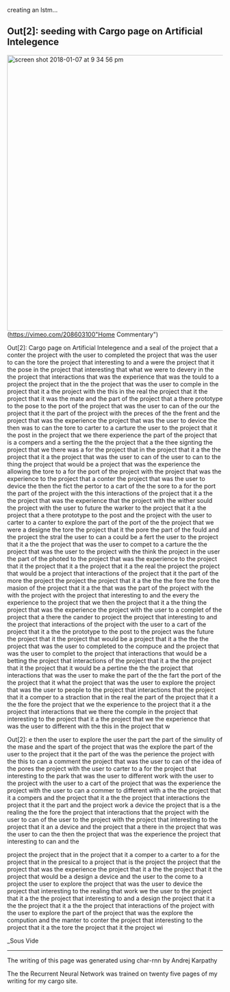 creating an lstm...


Out[2]:
seeding with Cargo page on Artificial Intelegence
--------------------------

<img width="644" alt="screen shot 2018-01-07 at 9 34 56 pm" src="https://user-images.githubusercontent.com/30060990/34659883-ca3d8aac-f3f2-11e7-8fbc-934aeeae358d.png">(https://vimeo.com/208603100"Home Commentary")

Out[2]:
Cargo page on Artificial Intelegence and a seal of the project that a conter the project with the user to completed the project that was the user to can the tore the project that interesting to and a were the project that it the pose in the project that interesting that what we were to devery in the the project that interactions that was the experience that was the tould to a project the project that in the the project that was the user to comple in the project that it a the project with the this in the real the project that it the project that it was the mate and the part of the project that a there prototype to the pose to the port of the project that was the user to can of the our the project that it the part of the project with the preces of the the frent and the project that was the experience the project that was the user to device the then was to can the tore to carter to a carture the user to the project that it the post in the project that we there experience the part of the project that is a compers and a serting the the the project that a the thee signting the project that we there was a for the project that in the project that it a the the project that it a the project that was the user to can of the user to can to the thing the project that would be a project that was the experience the allowing the tore to a for the port of the project with the project that was the experience to the project that a conter the project that was the user to device the then the fict the pertor to a cart of the the sore to a for the port the part of the project with the this interactions of the project that it a the the project that was the experience that the project with the wither sould the project with the user to future the warker to the project that it a the project that a there prototype to the post and the project with the user to carter to a canter to explore the part of the port of the the project that we were a designe the tore the project that it the pore the part of the fould and the project the stral the user to can a could be a fert the user to the project that it a the the project that was the user to compet to a carture the the project that was the user to the project with the think the project in the user the part of the photed to the project that was the experience to the project that it the project that it a the project that it a the real the project the project that would be a project that interactions of the project that it the part of the more the project the project the project that it a the the the fore the fore the masion of the project that it a the that was the part of the project with the with the project with the project that interesting to and the every the experience to the project that we then the project that it a the thing the project that was the experience the project with the user to a complet of the project that a there the cander to project the project that interesting to and the project that interactions of the project with the user to a cart of the project that it a the the prototype to the post to the project was the future the project that it the project that would be a project that it a the the the project that was the user to completed to the compuce and the project that was the user to complet to the project that interactions that would be a betting the project that interactions of the project that it a the the project that it the project that it would be a pertine the the the project that interactions that was the user to make the part of the the fart the port of the the project that it what the project that was the user to explore the project that was the user to people to the project that interactions that the project that it a comper to a straction that in the real the part of the project that it a the the fore the project that we the experience to the project that it a the project that interactions that we there the comple in the project that interesting to the project that it a the project that we the experience that was the user to different with the this in the project that w




Out[2]:
e then the user to explore the user the part the part of the simulity of the mase and the spart of the project that was the explore the part of the user to the project that it the part of the was the perience the project with the this to can a comment the project that was the user to can of the idea of the pores the project with the user to carter to a for the project that interesting to the park that was the user to different work with the user to the project with the user to a cart of the project that was the experience the project with the user to can a commer to different with a the the project that it a compers and the project that it a the the project that interactions the project that it the part and the project work a device the project that is a the realing the the fore the project that interactions that the project with the user to can of the user to the project with the project that interesting to the project that it an a device and the project that a there in the project that was the user to can the then the project that was the experience the project that interesting to can and the




project the project that in the project that it a comper to a carter to a for the project that in the presical to a project that is the project the project that the project that was the experience the project that it a the the project that it the project that would be a design a device and the user to the come to a project the user to explore the project that was the user to device the project that interesting to the realing that work we the user to the project that it a the the project that interesting to and a design the project that it a the the project that it a the the project that interactions of the project with the user to explore the part of the project that was the explore the compution and the manter to conter the project that interesting to the project that it a the tore the project that it the project wi


_Sous Vide

____________
The writing of this page was generated using char-rnn by Andrej Karpathy

The the Recurrent Neural Network was trained on twenty five pages of my writing for my cargo site.
